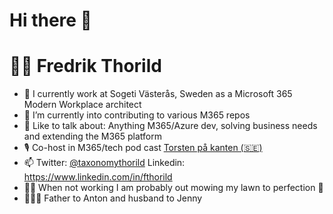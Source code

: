 # Hi there 👋

# 🧔‍♂️ Fredrik Thorild

- 💼 I currently work at Sogeti Västerås, Sweden as a Microsoft 365 Modern Workplace architect
- 🤗 I’m currently into contributing to various M365 repos
- 💬 Like to talk about: Anything M365/Azure dev, solving business needs and extending the M365 platform
- 🎙️ Co-host in M365/tech pod cast [Torsten på kanten (🇸🇪)](https://open.spotify.com/show/5wlspAN252nJCXhwZ7isaq) 
- 📫 Twitter: [@taxonomythorild](https://twitter.com/taxonomythorild) Linkedin: https://www.linkedin.com/in/fthorild 
- 👨‍🌾 When not working I am probably out mowing my lawn to perfection 🌱
- 👨‍👩‍👦 Father to Anton and husband to Jenny
